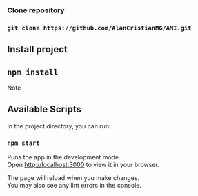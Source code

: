 ### Clone repository

### `git clone https://github.com/AlanCristianMG/AMI.git`

## Install project

## `npm install`

> [!NOTE]

## Available Scripts

In the project directory, you can run:

### `npm start`

Runs the app in the development mode.\
Open [http://localhost:3000](http://localhost:3000) to view it in your browser.

The page will reload when you make changes.\
You may also see any lint errors in the console.

